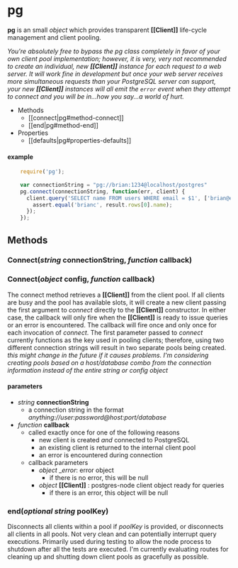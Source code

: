 # pg
__pg__ is an small _object_ which provides transparent __[[Client]]__ life-cycle management and client pooling.  

_You're absolutely free to bypass the pg class completely in favor of your own client pool implementation; however, it is very, very not recommended to create an individual, new __[[Client]]__ instance for each request to a web server.  It will work fine in development but once your web server receives more simultaneous requests than your PostgreSQL server can support, your new __[[Client]]__ instances will all emit the `error` event when they attempt to connect and you will be in...how you say...a world of hurt._

* Methods
  * [[connect|pg#method-connect]]
  * [[end|pg#method-end]]
* Properties
  * [[defaults|pg#properties-defaults]]

#### example
```javascript
    require('pg');
    
    var connectionString = "pg://brian:1234@localhost/postgres"
    pg.connect(connectionString, function(err, client) {
      client.query('SELECT name FROM users WHERE email = $1', ['brian@example.com'], function(err, result) {
        assert.equal('brianc', result.rows[0].name);
      });
    });
```

## Methods

### Connect(_string_ connectionString, _function_ callback)

### Connect(_object_ config, _function_ callback)

The connect method retrieves a __[[Client]]__ from the client pool.  If all clients are busy and the pool has available slots, it will create a new client passing the first argument to _connect_ directly to the __[[Client]]__ constructor.  In either case, the callback will only fire when the __[[Client]]__ is ready to issue queries or an error is encountered.  The callback will fire once and only once for each invocation of _connect_.  The first parameter passed to _connect_ currently functions as the key used in pooling clients; therefore, using two different connection strings will result in two separate pools being created.  _this might change in the future if it causes problems.  I'm considering creating pools based on a host/database combo from the connection information instead of the entire string or config object_

#### parameters

* _string_ __connectionString__
  * a connection string in the format _anything://user:password@host:port/database_
* _function_ __callback__
  * called exactly once for one of the following reasons
    * new client is created _and_ connected to PostgreSQL
    * an existing client is returned to the internal client pool
    * an error is encountered during connection
  * callback parameters
    * _object_ __error_: error object
      * if there is no error, this will be null
    * _object_ __[[Client]]__ : postgres-node client object ready for queries
      * if there is an error, this object will be null

### end(_optional string_ poolKey)

Disconnects all clients within a pool if _poolKey_ is provided, or disconnects all clients in all pools.  Not very clean and can potentially interrupt query executions.  Primarily used during testing to allow the node process to shutdown after all the tests are executed.  I'm currently evaluating routes for cleaning up and shutting down client pools as gracefully as possible.  